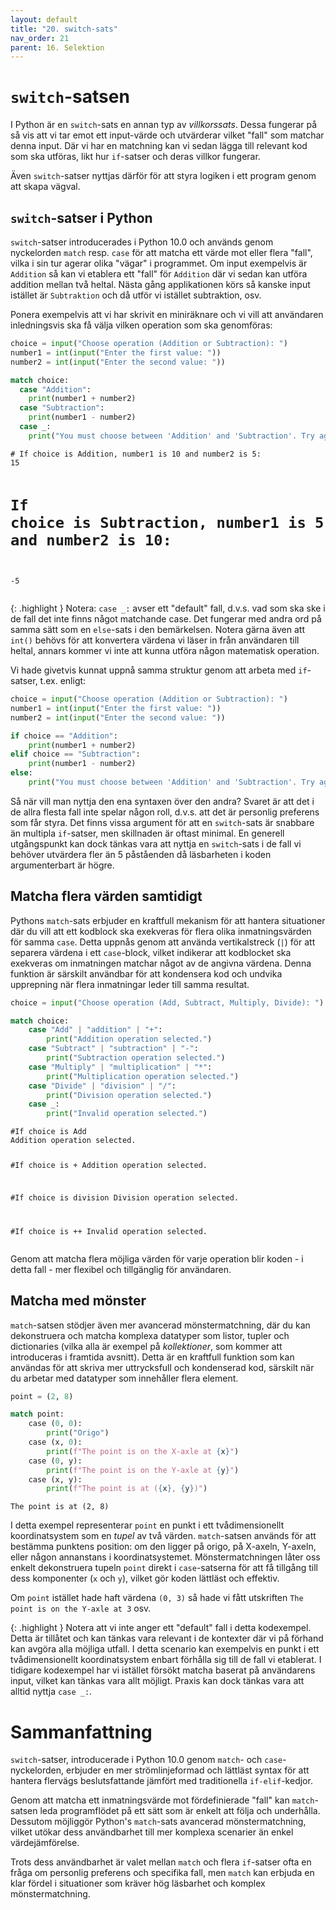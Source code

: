 ```yaml
---
layout: default
title: "20. switch-sats"
nav_order: 21
parent: 16. Selektion
---
```


# `switch`-satsen
I Python är en `switch`-sats en annan typ av _villkorssats_. Dessa fungerar på så vis att vi tar emot ett input-värde och utvärderar vilket "fall" som matchar denna input. Där vi har en matchning kan vi sedan lägga till relevant kod som ska utföras, likt hur `if`-satser och deras villkor fungerar.

Även `switch`-satser nyttjas därför för att styra logiken i ett program genom att skapa vägval.

## `switch`-satser i Python
`switch`-satser introducerades i Python 10.0 och används genom nyckelorden `match` resp. `case` för att matcha ett värde mot eller flera "fall", vilka i sin tur agerar olika "vägar" i programmet. Om input exempelvis är `Addition` så kan vi etablera ett "fall" för `Addition` där vi sedan kan utföra addition mellan två heltal. Nästa gång applikationen körs så kanske input istället är `Subtraktion` och då utför vi istället subtraktion, osv.

Ponera exempelvis att vi har skrivit en miniräknare och vi vill att användaren inledningsvis ska få välja vilken operation som ska genomföras:
```python
choice = input("Choose operation (Addition or Subtraction): ")
number1 = int(input("Enter the first value: "))
number2 = int(input("Enter the second value: "))

match choice:
  case "Addition":
    print(number1 + number2)
  case "Subtraction":
    print(number1 - number2)
  case _:
    print("You must choose between 'Addition' and 'Subtraction'. Try again!")
```
<div class="code-example" markdown="1">
<pre><code># If choice is Addition, number1 is 10 and number2 is 5:
15

# If choice is Subtraction, number1 is 5 and number2 is 10:
-5</code></pre>
</div>

{: .highlight }
Notera: `case _:` avser ett "default" fall, d.v.s. vad som ska ske i de fall det inte finns något matchande case. Det fungerar med andra ord på samma sätt som en `else`-sats i den bemärkelsen. Notera gärna även att `int()` behövs för att konvertera värdena vi läser in från användaren till heltal, annars kommer vi inte att kunna utföra någon matematisk operation.

Vi hade givetvis kunnat uppnå samma struktur genom att arbeta med `if`-satser, t.ex. enligt:
```python
choice = input("Choose operation (Addition or Subtraction): ")
number1 = int(input("Enter the first value: "))
number2 = int(input("Enter the second value: "))

if choice == "Addition":
    print(number1 + number2)
elif choice == "Subtraction":
    print(number1 - number2)
else:
    print("You must choose between 'Addition' and 'Subtraction'. Try again!")
```

Så när vill man nyttja den ena syntaxen över den andra? Svaret är att det i de allra flesta fall inte spelar någon roll, d.v.s. att det är personlig preferens som får styra. Det finns vissa argument för att en `switch`-sats är snabbare än multipla `if`-satser, men skillnaden är oftast minimal. En generell utgångspunkt kan dock tänkas vara att nyttja en `switch`-sats i de fall vi behöver utvärdera fler än 5 påståenden då läsbarheten i koden argumenterbart är högre.

## Matcha flera värden samtidigt
Pythons `match`-sats erbjuder en kraftfull mekanism för att hantera situationer där du vill att ett kodblock ska exekveras för flera olika inmatningsvärden för samma `case`. Detta uppnås genom att använda vertikalstreck (`|`) för att separera värdena i ett `case`-block, vilket indikerar att kodblocket ska exekveras om inmatningen matchar något av de angivna värdena. Denna funktion är särskilt användbar för att kondensera kod och undvika upprepning när flera inmatningar leder till samma resultat.
```python
choice = input("Choose operation (Add, Subtract, Multiply, Divide): ")

match choice:
    case "Add" | "addition" | "+":
        print("Addition operation selected.")
    case "Subtract" | "subtraction" | "-":
        print("Subtraction operation selected.")
    case "Multiply" | "multiplication" | "*":
        print("Multiplication operation selected.")
    case "Divide" | "division" | "/":
        print("Division operation selected.")
    case _:
        print("Invalid operation selected.")
```
<div class="code-example" markdown="1">
<pre><code>#If choice is Add
Addition operation selected.

#If choice is +
Addition operation selected.

#If choice is division
Division operation selected.

#If choice is ++
Invalid operation selected.</code></pre>
</div>

Genom att matcha flera möjliga värden för varje operation blir koden - i detta fall - mer flexibel och tillgänglig för användaren.

## Matcha med mönster
`match`-satsen stödjer även mer avancerad mönstermatchning, där du kan dekonstruera och matcha komplexa datatyper som listor, tupler och dictionaries (vilka alla är exempel på _kollektioner_, som kommer att introduceras i framtida avsnitt). Detta är en kraftfull funktion som kan användas för att skriva mer uttrycksfull och kondenserad kod, särskilt när du arbetar med datatyper som innehåller flera element.
```python
point = (2, 8)

match point:
    case (0, 0):
        print("Origo")
    case (x, 0):
        print(f"The point is on the X-axle at {x}")
    case (0, y):
        print(f"The point is on the Y-axle at {y}")
    case (x, y):
        print(f"The point is at ({x}, {y})")
```
<div class="code-example" markdown="1">
<pre><code>The point is at (2, 8)</code></pre>
</div>

I detta exempel representerar `point` en punkt i ett tvådimensionellt koordinatsystem som en _tupel_ av två värden. `match`-satsen används för att bestämma punktens position: om den ligger på origo, på X-axeln, Y-axeln, eller någon annanstans i koordinatsystemet. Mönstermatchningen låter oss enkelt dekonstruera tupeln `point` direkt i `case`-satserna för att få tillgång till dess komponenter (`x` och `y`), vilket gör koden lättläst och effektiv.

Om `point` istället hade haft värdena `(0, 3)` så hade vi fått utskriften `The point is on the Y-axle at 3` osv.

{: .highlight }
Notera att vi inte anger ett "default" fall i detta kodexempel. Detta är tillåtet och kan tänkas vara relevant i de kontexter där vi på förhand kan avgöra alla möjliga utfall. I detta scenario kan exempelvis en punkt i ett tvådimensionellt koordinatsystem enbart förhålla sig till de fall vi etablerat. I tidigare kodexempel har vi istället försökt matcha baserat på användarens input, vilket kan tänkas vara allt möjligt. Praxis kan dock tänkas vara att alltid nyttja `case _:`.

# Sammanfattning
`switch`-satser, introducerade i Python 10.0 genom `match`- och `case`- nyckelorden, erbjuder en mer strömlinjeformad och lättläst syntax för att hantera flervägs beslutsfattande jämfört med traditionella `if-elif`-kedjor. 

Genom att matcha ett inmatningsvärde mot fördefinierade "fall" kan `match`-satsen leda programflödet på ett sätt som är enkelt att följa och underhålla. Dessutom möjliggör Python's `match`-sats avancerad mönstermatchning, vilket utökar dess användbarhet till mer komplexa scenarier än enkel värdejämförelse. 

Trots dess användbarhet är valet mellan `match` och flera `if`-satser ofta en fråga om personlig preferens och specifika fall, men `match` kan erbjuda en klar fördel i situationer som kräver hög läsbarhet och komplex mönstermatchning.